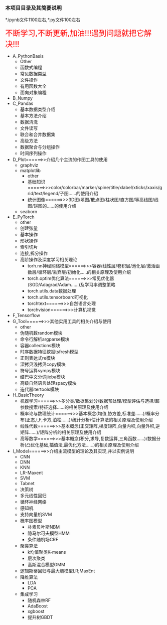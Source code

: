 ### 本项目目录及其简要说明

\*.ipynb文件1100左右,\*.py文件100左右

<font color='red' size=5>不断学习,不断更新,加油!!!遇到问题就把它解决!!!</font>


* A_PythonBasis
  * Other
  * 函数式编程
  * 常见数据类型 
  * 文件操作
  * 有用函数大全
  * 面向对象编程
* B_Numpy
* C_Pandas
  * 基本数据类型介绍
  * 基本方法介绍
  * 数据清洗
  * 文件读写
  * 联合和合并数据集
  * 高级方法
  * 数据聚合与分组操作
  * 时间序列操作
* D_Plot======>>介绍几个主流的作图工具的使用
  * graphviz
  * matplotlib
    * other
    * 基础知识======>>>color/colorbar/marker/spine/title/xlabel/xticks/xaxis/grid/text/legend/子图......的使用介绍
    * 统计图像======>>>3D图/填图/散点图/柱状图/直方图/等高线图/线图/饼图的......的使用介绍
  * seaborn 
* E_PyTorch
  * other
  * 创建张量
  * 基本操作  
  * 形状操作
  * 索引切片
  * 连接,拆分操作
  * 高阶操作及深度学习相关理论
    * torh.nn神经网络模型======>>>容器/线性层/卷积层/池化层/激活函数层/循环层/丢弃层/初始化.....的相关原理及使用介绍
    * torch.optim优化算法======>>>常见优化器(SGD/Adagrad/Adam......)及学习率调整策略
    * torch.utils.data数据处理
    * torch.utils.tensorboard可视化
    * torchtext======>>>自然语言处理
    * torchvision======>>>计算机视觉
* F_Tensorflow
* G_Tool======>>>其他实用工具的相关介绍与使用 
  * other
  * 伪随机数random模块
  * 命令行解析argparse模块
  * 容器collections模块
  * 时序数据特征挖掘tsfresh模型
  * 正则表达式re模块
  * 深拷贝浅拷贝copy模块
  * 符号运算sympy模块
  * 结巴中文分词jieba模块
  * 高级自然语言处理spacy模块
  * 迭代器itertools模块
* H_BasicTheory
  * 机器学习======>>>多分类/数据集划分/数据预处理/模型评估与选择/超参数搜索/特征选择......的相关原理及使用介绍
  * 概率论与数理统计======>>>基本概念(均值,协方差,标准差......)/概率分布(正态,t,F,卡方,泊松......)/统计分析/估计算法的相关原理及使用介绍
  * 线性代数======>>>基本概念(正交矩阵,梯度矩阵,向量内积,向量外积,逆矩阵......)/矩阵分析的相关原理及使用介绍
  * 高等数学======>>>基本概念(积分,求导,复数运算,三角函数......)/数据分析(凸优化基础,插值法,最优化方法......)的相关原理及使用介绍
* I_Model======>>介绍主流模型的理论及其实现,并以实例说明
  * CNN
  * DNN
  * KNN
  * LR-Maxent
  * SVM
  * Tabnet
  * 决策树
  * 多元线性回归
  * 循环神经网络
  * 感知机
  * 支持向量机SVM
  * 概率图模型
    * 朴素贝叶斯NBM
    * 隐马尔可夫模型HMM
    * 条件随机场CRF
  * 聚类算法
    * k均值聚类K-means
    * 层次聚类
    * 高斯混合模型GMM
  * 逻辑斯蒂回归与最大熵模型LR;MaxEnt
  * 降维算法
    * LDA
    * PCA
  * 集成学习
    * 随机森林RF
    * AdaBoost
    * xgboost
    * 提升树GBDT